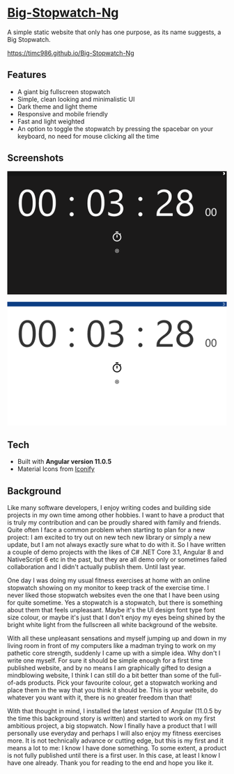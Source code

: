 # [Big-Stopwatch-Ng](https://timc986.github.io/Big-Stopwatch-Ng)

A simple static website that only has one purpose, as its name suggests, a Big Stopwatch.

https://timc986.github.io/Big-Stopwatch-Ng

## Features

* A giant big fullscreen stopwatch
* Simple, clean looking and minimalistic UI
* Dark theme and light theme
* Responsive and mobile friendly
* Fast and light weighted
* An option to toggle the stopwatch by pressing the spacebar on your keyboard, no need for mouse clicking all the time

## Screenshots

![screenshot_dark](src/assets/screenshot_dark.png)

![screenshot_light](src/assets/screenshot_light.png)

## Tech

* Built with **Angular version 11.0.5**
* Material Icons from [Iconify](https://iconify.design/)

## Background

Like many software developers, I enjoy writing codes and building side projects in my own time among other hobbies. I want to have a product that is truly my contribution and can be proudly shared with family and friends. Quite often I face a common problem when starting to plan for a new project: I am excited to try out on new tech new library or simply a new update, but I am not always exactly sure what to do with it. So I have written a couple of demo projects with the likes of C# .NET Core 3.1, Angular 8 and NativeScript 6 etc in the past, but they are all demo only or sometimes failed collaboration and I didn't actually publish them. Until last year.

One day I was doing my usual fitness exercises at home with an online stopwatch showing on my monitor to keep track of the exercise time. I never liked those stopwatch websites even the one that I have been using for quite sometime. Yes a stopwatch is a stopwatch, but there is something about them that feels unpleasant. Maybe it's the UI design font type font size colour, or maybe it's just that I don't enjoy my eyes being shined by the bright white light from the fullscreen all white background of the website. 

With all these unpleasant sensations and myself jumping up and down in my living room in front of my computers like a madman trying to work on my pathetic core strength, suddenly I came up with a simple idea. Why don't I write one myself. For sure it should be simple enough for a first time published website, and by no means I am graphically gifted to design a mindblowing website, I think I can still do a bit better than some of the full-of-ads products. Pick your favourite colour, get a stopwatch working and place them in the way that you think it should be. This is your website, do whatever you want with it, there is no greater freedom than that!

With that thought in mind, I installed the latest version of Angular (11.0.5 by the time this background story is written) and started to work on my first ambitious project, a big stopwatch. Now I finally have a product that I will personally use everyday and perhaps I will also enjoy my fitness exercises more. It is not technically advance or cutting edge, but this is my first and it means a lot to me: I know I have done something. To some extent, a product is not fully published until there is a first user. In this case, at least I know I have one already. Thank you for reading to the end and hope you like it.